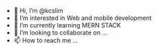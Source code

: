 - 👋 Hi, I’m @kcslim
- 👀 I’m interested in Web and mobile development
- 🌱 I’m currently learning MERN STACK
- 💞️ I’m looking to collaborate on ...
- 📫 How to reach me ...

<!---
kcslim/kcslim is a ✨ special ✨ repository because its `README.md` (this file) appears on your GitHub profile.
You can click the Preview link to take a look at your changes.
--->
